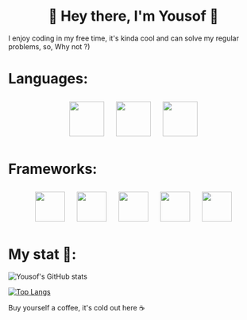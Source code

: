 <h1 align="center"> 🤠 Hey there, I'm Yousof 👋</h1>

I enjoy coding in my free time, it's kinda cool and can solve my regular problems, so, Why not ?) 


<h1>Languages:</h1>

<div align="center">
  <img src="https://cdn.jsdelivr.net/npm/programming-languages-logos/src/python/python.png" height="70" style="margin: 10px">
  <img src="https://upload.wikimedia.org/wikipedia/commons/7/7e/Dart-logo.png" height="70" style="margin: 10px">
  <img src="https://upload.wikimedia.org/wikipedia/commons/thumb/7/73/Ruby_logo.svg/1024px-Ruby_logo.svg.png" height="70" style="margin: 10px">
</div>


<h1>Frameworks:</h1>

<div align="center">
  <img src="https://seeklogo.com/images/D/django-logo-4C5ECF7036-seeklogo.com.png" height="60" style="margin: 10px">
  <img src="https://seeklogo.com/images/F/flutter-logo-5086DD11C5-seeklogo.com.png" height="60" style="margin: 10px">
  <img src="https://gitlab.com/uploads/-/system/project/avatar/17520894/ruby-on-rails-512.png" height="60" style="margin: 10px">
  <img src="https://falcon.readthedocs.io/en/stable/_static/img/logo.svg" height="60" style="margin: 10px">
  <img src="https://cdn.worldvectorlogo.com/logos/fastapi.svg" height="60" style="margin: 10px">
</div>


<h1>My stat 🤔:</h1>

![Yousof's GitHub stats](https://github-readme-stats.vercel.app/api?username=YOUSSSOF&show_icons=true&theme=dracula)

[![Top Langs](https://github-readme-stats.vercel.app/api/top-langs/?username=YOUSSSOF&theme=dracula)](https://github.com/anuraghazra/github-readme-stats)


Buy yourself a coffee, it's cold out here ☕
